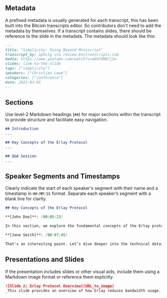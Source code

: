 ## Metadata
A prefixed metadata is usually generated for each transcript, this has been built into the Bitcoin transcripts editor. So contributors don't need to add the metadata by themselves. If a transcript contains slides, there should be reference to the slide in the metadata. The metadata should look like this:

```md
---
title: "Simplicity: Going Beyond Miniscript"
transcript_by: aphilg via review.btctranscripts.com
media: https://www.youtube.com/watch?v=abUF4MQ7j1w
slides: link-to-the-slide
tags: ["simplicity"]
speakers: ["Christian Lewe"]
categories: ["conference"]
date: 2023-03-01
---
```

## Sections
Use level-2 Markdown headings (`##`) for major sections within the transcript to provide structure and facilitate easy navigation.

```md
## Introduction
...

## Key Concepts of the Erlay Protocol
...

## Q&A Session
...
```

## Speaker Segments and Timestamps
Clearly indicate the start of each speaker's segment with their name and a timestamp in `HH:MM:SS` format. Separate each speaker’s segment with a blank line for clarity.

```md
## Key Concepts of the Erlay Protocol

**[John Doe]**: [00:05:23]  

In this section, we explore the fundamental concepts of the Erlay protocol…

**[Jane Smith]**: [00:07:45]  

That's an interesting point. Let’s dive deeper into the technical details…
```

## Presentations and Slides
If the presentation includes slides or other visual aids, include them using a Markdown image format or reference them explicitly.
```md
![Slide 2: Erlay Protocol Overview](URL_to_image)  
_This slide provides an overview of how Erlay reduces bandwidth usage..._
```
